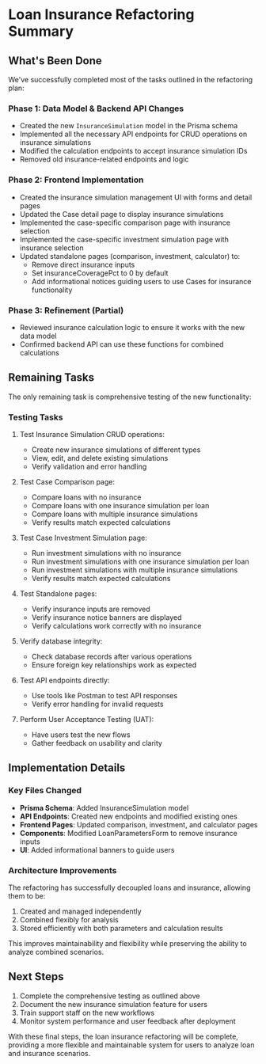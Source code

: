 # Loan Insurance Refactoring Summary

## What's Been Done

We've successfully completed most of the tasks outlined in the refactoring plan:

### Phase 1: Data Model & Backend API Changes
- Created the new `InsuranceSimulation` model in the Prisma schema
- Implemented all the necessary API endpoints for CRUD operations on insurance simulations
- Modified the calculation endpoints to accept insurance simulation IDs
- Removed old insurance-related endpoints and logic

### Phase 2: Frontend Implementation
- Created the insurance simulation management UI with forms and detail pages
- Updated the Case detail page to display insurance simulations
- Implemented the case-specific comparison page with insurance selection
- Implemented the case-specific investment simulation page with insurance selection
- Updated standalone pages (comparison, investment, calculator) to:
  - Remove direct insurance inputs
  - Set insuranceCoveragePct to 0 by default
  - Add informational notices guiding users to use Cases for insurance functionality

### Phase 3: Refinement (Partial)
- Reviewed insurance calculation logic to ensure it works with the new data model
- Confirmed backend API can use these functions for combined calculations

## Remaining Tasks

The only remaining task is comprehensive testing of the new functionality:

### Testing Tasks
1. Test Insurance Simulation CRUD operations:
   - Create new insurance simulations of different types
   - View, edit, and delete existing simulations
   - Verify validation and error handling

2. Test Case Comparison page:
   - Compare loans with no insurance
   - Compare loans with one insurance simulation per loan
   - Compare loans with multiple insurance simulations
   - Verify results match expected calculations

3. Test Case Investment Simulation page:
   - Run investment simulations with no insurance
   - Run investment simulations with one insurance simulation per loan
   - Run investment simulations with multiple insurance simulations
   - Verify results match expected calculations

4. Test Standalone pages:
   - Verify insurance inputs are removed
   - Verify insurance notice banners are displayed
   - Verify calculations work correctly with no insurance

5. Verify database integrity:
   - Check database records after various operations
   - Ensure foreign key relationships work as expected

6. Test API endpoints directly:
   - Use tools like Postman to test API responses
   - Verify error handling for invalid requests

7. Perform User Acceptance Testing (UAT):
   - Have users test the new flows
   - Gather feedback on usability and clarity

## Implementation Details

### Key Files Changed
- **Prisma Schema**: Added InsuranceSimulation model
- **API Endpoints**: Created new endpoints and modified existing ones
- **Frontend Pages**: Updated comparison, investment, and calculator pages
- **Components**: Modified LoanParametersForm to remove insurance inputs
- **UI**: Added informational banners to guide users

### Architecture Improvements
The refactoring has successfully decoupled loans and insurance, allowing them to be:
1. Created and managed independently
2. Combined flexibly for analysis
3. Stored efficiently with both parameters and calculation results

This improves maintainability and flexibility while preserving the ability to analyze combined scenarios.

## Next Steps

1. Complete the comprehensive testing as outlined above
2. Document the new insurance simulation feature for users
3. Train support staff on the new workflows
4. Monitor system performance and user feedback after deployment

With these final steps, the loan insurance refactoring will be complete, providing a more flexible and maintainable system for users to analyze loan and insurance scenarios.

